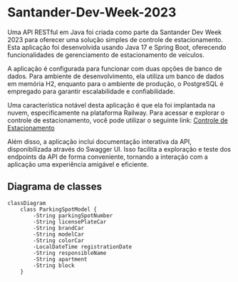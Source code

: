 # Santander-Dev-Week-2023
Uma API RESTful em Java foi criada como parte da Santander Dev Week 2023 para oferecer uma solução simples de controle de estacionamento. Esta aplicação foi desenvolvida usando Java 17 e Spring Boot, oferecendo funcionalidades de gerenciamento de estacionamento de veículos.

A aplicação é configurada para funcionar com duas opções de banco de dados. Para ambiente de desenvolvimento, ela utiliza um banco de dados em memória H2, enquanto para o ambiente de produção, o PostgreSQL é empregado para garantir escalabilidade e confiabilidade.

Uma característica notável desta aplicação é que ela foi implantada na nuvem, especificamente na plataforma Railway. Para acessar e explorar o controle de estacionamento, você pode utilizar o seguinte link: [Controle de Estacionamento](https://santander-dev-week-2023-production-f68f.up.railway.app/swagger-ui/index.html)


Além disso, a aplicação inclui documentação interativa da API, disponibilizada através do Swagger UI. Isso facilita a exploração e teste dos endpoints da API de forma conveniente, tornando a interação com a aplicação uma experiência amigável e eficiente.

## Diagrama de classes

```mermaid
classDiagram
    class ParkingSpotModel {
        -String parkingSpotNumber
        -String licensePlateCar
        -String brandCar
        -String modelCar
        -String colorCar
        -LocalDateTime registrationDate
        -String responsibleName
        -String apartment
        -String block
    }

```
